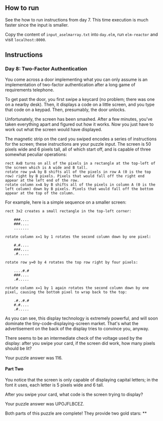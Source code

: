 
## How to run

See the how to run instructions from day 7.
This time execution is much faster since the input is smaller.

Copy the content of `input_aselmarray.txt` into `day.elm`, run `elm-reactor`
and visit `localhost:8000`.


## Instructions
### Day 8: Two-Factor Authentication

You come across a door implementing what you can only assume is an implementation of two-factor authentication after a long game of requirements telephone.

To get past the door, you first swipe a keycard (no problem; there was one on a nearby desk). Then, it displays a code on a little screen, and you type that code on a keypad. Then, presumably, the door unlocks.

Unfortunately, the screen has been smashed. After a few minutes, you've taken everything apart and figured out how it works. Now you just have to work out what the screen would have displayed.

The magnetic strip on the card you swiped encodes a series of instructions for the screen; these instructions are your puzzle input. The screen is 50 pixels wide and 6 pixels tall, all of which start off, and is capable of three somewhat peculiar operations:

    rect AxB turns on all of the pixels in a rectangle at the top-left of the screen which is A wide and B tall.
    rotate row y=A by B shifts all of the pixels in row A (0 is the top row) right by B pixels. Pixels that would fall off the right end appear at the left end of the row.
    rotate column x=A by B shifts all of the pixels in column A (0 is the left column) down by B pixels. Pixels that would fall off the bottom appear at the top of the column.

For example, here is a simple sequence on a smaller screen:

    rect 3x2 creates a small rectangle in the top-left corner:
```
    ###....
    ###....
    .......
```
    rotate column x=1 by 1 rotates the second column down by one pixel:
```
    #.#....
    ###....
    .#.....
```
    rotate row y=0 by 4 rotates the top row right by four pixels:
```
    ....#.#
    ###....
    .#.....
```
    rotate column x=1 by 1 again rotates the second column down by one pixel, causing the bottom pixel to wrap back to the top:
```
    .#..#.#
    #.#....
    .#.....
```
As you can see, this display technology is extremely powerful, and will soon dominate the tiny-code-displaying-screen market. That's what the advertisement on the back of the display tries to convince you, anyway.

There seems to be an intermediate check of the voltage used by the display: after you swipe your card, if the screen did work, how many pixels should be lit?

Your puzzle answer was 116.

#### Part Two

You notice that the screen is only capable of displaying capital letters; in the font it uses, each letter is 5 pixels wide and 6 tall.

After you swipe your card, what code is the screen trying to display?

Your puzzle answer was UPOJFLBCEZ.

Both parts of this puzzle are complete! They provide two gold stars: **

